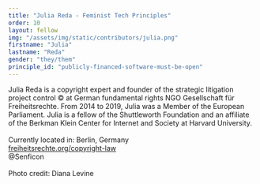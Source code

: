 ```yaml
---
title: "Julia Reda - Feminist Tech Principles"
order: 10
layout: fellow
img: "/assets/img/static/contributors/julia.png"
firstname: "Julia"
lastname: "Reda"
gender: "they/them"
principle_id: "publicly-financed-software-must-be-open"
---
```


Julia Reda is a copyright expert and founder of the strategic litigation project control © at German fundamental rights NGO Gesellschaft für Freiheitsrechte. From 2014 to 2019, Julia was a Member of the European Parliament. Julia is a fellow of the Shuttleworth Foundation and an affiliate of the Berkman Klein Center for Internet and Society at Harvard University.<br>
<br>
Currently located in: Berlin, Germany <br>
[freiheitsrechte.org/copyright-law](https://freiheitsrechte.org/copyright-law/) <br>
@Senficon<br>
<br>
Photo credit: Diana Levine
